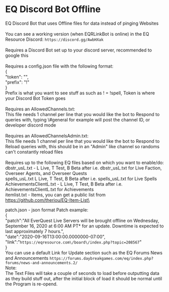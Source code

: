 # EQ Discord Bot Offline
 EQ Discord Bot that uses Offline files for data instead of pinging Websites\
\
You can see a working version (when EQRLinkBot is online) in the EQ Resource Discord: `https://discord.gg/AwbHXak`\
\
Requires a Discord Bot set up to your discord server, recommended to google this\
\
Requires a config.json file with the following format:\
{\
  "token": "",\
  "prefix": "!"\
}\
Prefix is what you want to see stuff as such as ! = !spell, Token is where your Discord Bot Token goes\
\
Requires an AllowedChannels.txt:\
This file needs 1 channel per line that you would like the bot to Respond to queries with, typing \\#general for example will post the channel ID, or developer discord mode\
\
Requires an AllowedChannelsAdmin.txt:\
This file needs 1 channel per line that you would like the bot to Respond to Reload queries with, this should be in an "Admin" like channel so randoms can't constantly reload files\
\
Requires up to the following EQ files based on which you want to enable/do:\
dbstr_usL.txt - L Live, T Test, B Beta after i.e. dbstr_usL.txt for Live Faction, Overseer Agents, and Overseer Quests\
spells_usL.txt L Live, T Test, B Beta after i.e. spells_usL.txt for Live Spells\
AchievementsClientL.txt - L Live, T Test, B Beta after i.e. AchievementsClientL.txt for Achievements\
itemlist.txt - Items, you can get a public list from https://github.com/theriou/EQ-Item-List\

patch.json - json format Patch example:\
{\
"patch":"All EverQuest Live Servers will be brought offline on Wednesday, September 16, 2020 at 6:00 AM PT* for an update. Downtime is expected to last approximately 7 hours.",\
"date":"2020-09-16T13:00:00.0000000-07:00",\
"link":"`https://eqresource.com\/board\/index.php?topic=208567`"\
}\
You can use a default Link for Update section such as the EQ Forums News and Announcements `https://forums.daybreakgames.com/eq/index.php?forums/news-and-announcements.2/`
\
Note:\
The Text Files will take a couple of seconds to load before outputting data as they build stuff out, after the initial block of load it should be normal until the Program is re-opend.

